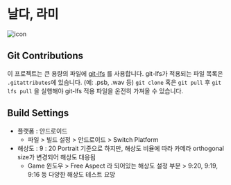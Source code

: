 # 날다, 라미

![icon](https://github.com/Verssae/Rami/blob/main/Assets/Sprites/Icon.png)

## Git Contributions

이 프로젝트는 큰 용량의 파일에 [git-lfs](https://git-lfs.github.com/) 를 사용합니다.
git-lfs가 적용되는 파일 목록은 `.gitattributes`에 있습니다. (예: .psb, .wav 등)
`git clone` 혹은 `git pull` 후 `git lfs pull` 을 실행해야 git-lfs 적용 파일을 온전히 가져올 수 있습니다.

## Build Settings

* 플랫폼 : 안드로이드
  * 파일 > 빌드 설정 > 안드로이드 > Switch Platform
* 해상도 : 9 : 20 Portrait 기준으로 하지만, 해상도 비율에 따라 카메라 orthogonal size가 변경되어 해상도 대응됨
  * Game 윈도우 > Free Aspect 라 되어있는 해상도 설정 부분 > 9:20, 9:19, 9:16 등 다양한 해상도 테스트 요망

